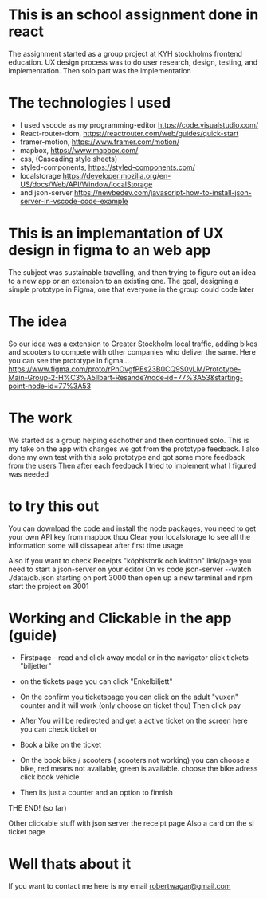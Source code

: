 # This is an school assignment done in react

The assignment started as a group project at KYH stockholms frontend education. 
UX design process was to do user research, design, testing, and implementation.
Then solo part was the implementation

# The technologies I used

- I used vscode as my programming-editor https://code.visualstudio.com/
- React-router-dom, https://reactrouter.com/web/guides/quick-start
- framer-motion, https://www.framer.com/motion/
- mapbox, https://www.mapbox.com/
- css, (Cascading style sheets)
- styled-components, https://styled-components.com/
- localstorage https://developer.mozilla.org/en-US/docs/Web/API/Window/localStorage
- and json-server https://newbedev.com/javascript-how-to-install-json-server-in-vscode-code-example

# This is an implemantation of UX design in figma to an web app

The subject was sustainable travelling, and then trying to figure out an idea to a new app or an extension to
an existing one.
The goal, designing a simple prototype in Figma, one that everyone in the group could code later

# The idea 

So our idea was a extension to Greater Stockholm local traffic, adding bikes and scooters to compete with other companies who deliver the same.
Here you can see the prototype in figma...
https://www.figma.com/proto/rPnOvgfPEs23B0CQ9S0yLM/Prototype-Main-Group-2-H%C3%A5llbart-Resande?node-id=77%3A53&starting-point-node-id=77%3A53

# The work

We started as a group helping eachother and then continued solo.
This is my take on the app with changes we got from the prototype feedback.
I also done my own test with this solo prototype and got some more feedback from the users
Then after each feedback I tried to implement what I figured was needed

# to try this out

You can download the code and install the node packages, you need to get your own API key from mapbox thou
Clear your localstorage to see all the information some will dissapear after first time usage

Also if you want to check Receipts "köphistorik och kvitton" link/page you need to start a json-server on your editor
On vs code
 json-server --watch ./data/db.json starting on port 3000
 then open up a  new terminal and npm start the project on 3001

# Working and Clickable in the app (guide)

- Firstpage - read and click away modal or
in the navigator click tickets "biljetter"

- on the tickets page you can click "Enkelbiljett"

- On the confirm you ticketspage you can click on the adult "vuxen" counter and it will work (only choose on ticket thou)
Then click pay

- After You will be redirected and get a active ticket on the screen here you can
check ticket or
- Book a bike on the ticket

- On the book bike / scooters ( scooters not working) 
you can choose a bike, red means not available, green is available. choose the bike adress click book vehicle

- Then its just a counter and an option to finnish

THE END! (so far)

Other clickable stuff with json server the receipt page
Also a card on the sl ticket page

# Well thats about it

If you want to contact me here is my email robertwagar@gmail.com




